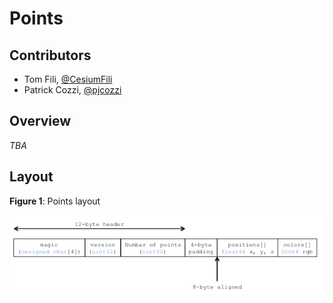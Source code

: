 # Points

## Contributors

* Tom Fili, [@CesiumFili](https://twitter.com/CesiumFili)
* Patrick Cozzi, [@pjcozzi](https://twitter.com/pjcozzi)

## Overview

_TBA_

## Layout

**Figure 1**: Points layout

![](figures/layout.png)
